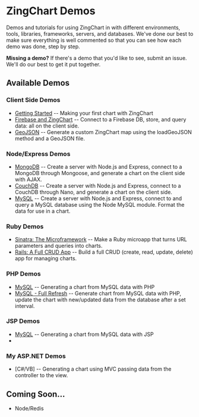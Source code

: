 # ZingChart Demos

Demos and tutorials for using ZingChart in with different environments, tools, libraries, frameworks, servers, and databases. We've done our best to make sure everything is well commented so that you can see how each demo was done, step by step.

**Missing a demo?**
If there's a demo that you'd like to see, submit an issue. We'll do our best to get it put together.

## Available Demos

### Client Side Demos
* [Getting Started](Client%20Side/Getting%20Started) -- Making your first chart with ZingChart
* [Firebase and ZingChart](Client%20Side/Firebase) -- Connect to a Firebase DB, store, and query data: all on the client side.
* [GeoJSON](Client%20Side/GeoJSON) -- Generate a custom ZingChart map using the loadGeoJSON method and a GeoJSON file.

### Node/Express Demos
* [MongoDB](Node/MongoDB) -- Create a server with Node.js and Express, connect to a MongoDB through Mongoose, and generate a chart on the client side with AJAX.
* [CouchDB](Node/CouchDB) -- Create a server with Node.js and Express, connect to a CouchDB through Nano, and generate a chart on the client side.
* [MySQL](Node/MySQL) -- Create a server with Node.js and Express, connect to and query a MySQL database using the Node MySQL module. Format the data for use in a chart.

### Ruby Demos
* [Sinatra: The Microframework](Ruby/Sinatra) -- Make a Ruby microapp that turns URL parameters and queries into charts.
* [Rails: A Full CRUD App](Ruby/Rails) -- Build a full CRUD (create, read, update, delete) app for managing charts.

### PHP Demos
* [MySQL](PHP/MySQL) -- Generating a chart from MySQL data with PHP
* [MySQL - Full Refresh](PHP/MySQL%20-%20Full%20Refresh) -- Generate chart from MySQL data with PHP, update the chart with new/updated data from the database after a set interval.

### JSP Demos
* [MySQL](JSP/MySQL) -- Generating a chart from MySQL data with JSP
* 
### My ASP.NET Demos
* [C#/VB] -- Generating a chart using MVC passing data from the controller to the view.

## Coming Soon...

* Node/Redis
